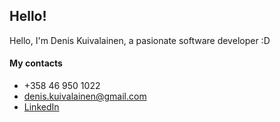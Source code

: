 ## Hello!

Hello, I'm Denis Kuivalainen, a pasionate software developer :D

#### My contacts
* +358 46 950 1022
* denis.kuivalainen@gmail.com
* [LinkedIn](https://www.linkedin.com/in/denis-kuivalainen/)

